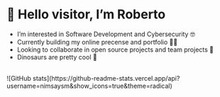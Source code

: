 <h1>👋 Hello visitor, I’m Roberto</h1>
<ul>
<li>I’m interested in Software Development and Cybersecurity 🤓</li>
<li>Currently building my online precense and portfolio 👨‍💻 </li>
<li>Looking to collaborate in open source projects and team projects 👀</li>
<li>Dinosaurs are pretty cool 🦖</li>
</ul>

<br>
![GitHub stats](https://github-readme-stats.vercel.app/api?username=nimsaysm&show_icons=true&theme=radical)

<!---
RobertoPaulino/RobertoPaulino is a ✨ special ✨ repository because its `README.md` (this file) appears on your GitHub profile.
You can click the Preview link to take a look at your changes.
--->
